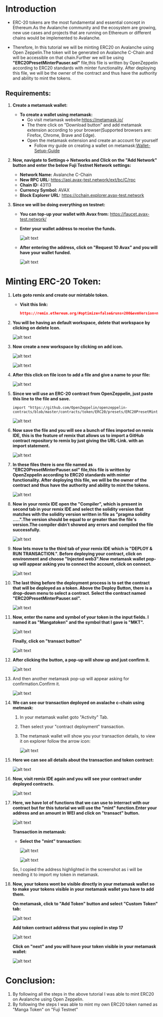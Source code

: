 # Introduction

* ERC-20 tokens are the most fundamental and essential concept in Ethereum.As the Avalanche community and the ecosystem are growing, new use cases and projects that are running on Ethereum or different chains would be implemented to Avalanche.

* Therefore, In this tutorial we will be minting ERC20 on Avalanche using Open Zeppelin.The token will be generated on Avalanche C-Chain and will be accessible on that chain.Further we will be using <b>"ERC20PresetMinterPauser.sol"</b> file,this file is written by OpenZeppelin according to ERC20 standards with minter functionality. After deploying this file, we will be the owner of the contract and thus have the authority and ability to mint the tokens.


## Requirements:

1) <b>Create a metamask wallet:</b>
   * <b>To create a wallet using metamask:</b>
     * Go visit metamask website:https://metamask.io/
     * The there click on "Download button" and add metamask extension according to your browser(Supported browsers are: Firefox, Chrome, Brave and Edge). 
     * Open the metamask extension and create an account for yourself
       * Follow my guide on creating a wallet on metamask:<a href="https://github.com/TanishqDsharma/Avax-ERC20-token-creator/blob/main/Metamask_wallet_setup_Guide.md">Wallet-Setup-Guide</a>
            
2) <b>Now, navigate to Settings-> Networks and Click on the "Add Network" button and enter the below Fuji Testnet Network settings:</b>
          
    * <b>Network Name:</b> Avalanche C-Chain
    * <b>New RPC URL:</b> https://api.avax-test.network/ext/bc/C/rpc
    * <b>Chain ID:</b> 43113
    * <b>Currency Symbol:</b> AVAX
    * <b>Block Explorer URL:</b>  https://cchain.explorer.avax-test.network
     
     
3) <b>Since we will be doing everything on testnet:</b>
          
    * <b>You can top-up your wallet with Avax from:</b> https://faucet.avax-test.network/
          
    * <b>Enter your wallet address to receive the funds.</b>
            
      ![alt text](https://github.com/TanishqDsharma/Avax-ERC20-token-creator/blob/main/avax-images/a1.png)
            
    * <b>After entering the address, click on "Request 10 Avax" and you will have your wallet funded.</b>
            
      ![alt text](https://github.com/TanishqDsharma/Avax-ERC20-token-creator/blob/main/avax-images/a2.png)

        
         
          
 
# Minting ERC-20 Token:

  1) <b>Lets goto remix and create our mintable token.</b>
      
      * <b>Visit this link:</b>
       
         ```json
         https://remix.ethereum.org/#optimize=false&runs=200&evmVersion=null&version=soljson-v0.8.4+commit.c7e474f2.js to open remix IDE.
         ```

  
  2) <b>You will be having an default workspace, delete that workspace by clicking on delete Icon.</b>
      
      ![alt text](https://github.com/TanishqDsharma/Avax-ERC20-token-creator/blob/main/avax-images/w1.png)
  
  3) <b>Now create a new workspace by clicking on add icon.</b> 
      
      ![alt text](https://github.com/TanishqDsharma/Avax-ERC20-token-creator/blob/main/avax-images/w2.png)
      
      ![alt text](https://github.com/TanishqDsharma/Avax-ERC20-token-creator/blob/main/avax-images/a3.png)
       
  4) <b>After this click on file icon to add a file and give a name to your file:</b>
      
      ![alt text](https://github.com/TanishqDsharma/Avax-ERC20-token-creator/blob/main/avax-images/a4.png)

  
  5) <b>Since we will use an ERC-20 contract from OpenZeppelin, just paste this line to the file and save.</b>
     
      ```
      import "https://github.com/OpenZeppelin/openzeppelin-contracts/blob/master/contracts/token/ERC20/presets/ERC20PresetMinterPauser.sol";
      ```
      
      ![alt text](https://github.com/TanishqDsharma/Avax-ERC20-token-creator/blob/main/avax-images/w3.png)

  6) <b>Now save the file and you will see a bunch of files imported on remix IDE, this is the feature of remix that allows us to import a GitHub contract repository to remix by just giving the URL-Link. with an import statement.</b>
     
      ![alt text](https://github.com/TanishqDsharma/Avax-ERC20-token-creator/blob/main/avax-images/a5.png)

     
  
  7) <b>In these files there is one file named as "ERC20PresetMinterPauser.sol" file,this file is written by OpenZeppelin according to ERC20 standards with minter functionality. After deploying this file, we will be the owner of the contract and thus have the authority and ability to mint the tokens.</b>
     
      ![alt text](https://github.com/TanishqDsharma/Avax-ERC20-token-creator/blob/main/avax-images/a6.png)

  
  8) <b>Now in your remix IDE open the "Compiler", which is present in second tab in your remix IDE and select the solidity version that matches with the solidity version written in file as "pragma solidity …..".The version should be equal to or greater than the file's version.The compiler didn't showed any errors and compiled the file successfully.</b>
      
      ![alt text](https://github.com/TanishqDsharma/Avax-ERC20-token-creator/blob/main/avax-images/a7.png)

  
  9) <b>Now lets move to the third tab of your remix IDE which is "DEPLOY & RUN TRANSACTION.". Before deploying your contract, click on environment and choose "Injected web3".Now metamask wallet pop-up will appear asking you to connect the account, click on connect.</b>
      
      ![alt text](https://github.com/TanishqDsharma/Avax-ERC20-token-creator/blob/main/avax-images/w6.png)  
  
  10) <b>The last thing before the deployment process is to set the contract that will be deployed as a token. Above the Deploy Button, there is a drop-down menu to select a contract. Select the contract named "ERC20PresetMinterPauser.sol".</b>
      
      ![alt text](https://github.com/TanishqDsharma/Avax-ERC20-token-creator/blob/main/avax-images/w5.png)

  11) <b>Now, enter the name and symbol of your token in the input fields. I named it as "Mangatoken" and the symbol that I gave is  "MKT".</b>
  
      ![alt text](https://github.com/TanishqDsharma/Avax-ERC20-token-creator/blob/main/avax-images/w4.png)
      
      <b>Finally, click on "transact button"</b>
      
      ![alt text](https://github.com/TanishqDsharma/Avax-ERC20-token-creator/blob/main/avax-images/a8.png)
      

  
  12) <b>After clicking the button, a pop-up will show up and just confirm it.</b>
      
      ![alt text](https://github.com/TanishqDsharma/Avax-ERC20-token-creator/blob/main/avax-images/a9.png)
  
  13) </b>And then another metamask pop-up will appear asking for confirmation.Confirm it.</b>
      
      ![alt text](https://github.com/TanishqDsharma/Avax-ERC20-token-creator/blob/main/avax-images/a10.png)
 
      
  14) <b>We can see our transaction deployed on avalache c-chain using metmask:</b>
      
      1) In your metamask wallet goto "Activity" Tab.
      2) Then select your "contract deployment" transaction.
      3) The metamask wallet will show you your transaction details, to view it on explorer follow the arrow icon:
         
         ![alt text](https://github.com/TanishqDsharma/Avax-ERC20-token-creator/blob/main/avax-images/a11.png)

  15) <b>Here we can see all details about the transaction and token contract:</b>
      
      ![alt text](https://github.com/TanishqDsharma/Avax-ERC20-token-creator/blob/main/avax-images/a12.png)
      
  16) <b>Now, visit remix IDE again and you will see your contract under deployed contracts.</b>
      
      ![alt text](https://github.com/TanishqDsharma/Avax-ERC20-token-creator/blob/main/avax-images/a13.png)
      
  17) <b>Here, we have lot of functions that we can use to interract with our contract but for this tutorial we will use the "mint" function.Enter your address and an amount in WEI and click on "transact" button.</b> 
      
      ![alt text](https://github.com/TanishqDsharma/Avax-ERC20-token-creator/blob/main/avax-images/a14.png)
      
      <b>Transaction in metamask:</b>
            
      * <b>Select the "mint" transaction:</b>
      
        
        ![alt text](https://github.com/TanishqDsharma/Avax-ERC20-token-creator/blob/main/avax-images/b4.png)

        
        ![alt text](https://github.com/TanishqDsharma/Avax-ERC20-token-creator/blob/main/avax-images/b5.png)
      
      So, I copied the address highlighted in the screenshot as i will be needing it to import my token in metamask.
      
  
  18) <b>Now, your tokens wont be visible directly in your metamask wallet so to make your tokens visible in your metamask wallet you have to add them.</b>
      
      
      <b>On metamask, click to "Add Token" button and select "Custom Token" tab:</b>
      
      ![alt text](https://github.com/TanishqDsharma/Avax-ERC20-token-creator/blob/main/avax-images/b1.png)
      
      
      
      <b>Add token contract address that you copied in step 17</b>
      
      
      ![alt text](https://github.com/TanishqDsharma/Avax-ERC20-token-creator/blob/main/avax-images/b2.png)
      
      
      <b>Click on "next" and you will have your token visible in your metamask wallet:</b>
      
      
      ![alt text](https://github.com/TanishqDsharma/Avax-ERC20-token-creator/blob/main/avax-images/b3.png)


      
 # Conclusion:
 
 1) By following all the steps in the above tutorial I was able to mint ERC20 on Avalanche using Open Zeppelin.
 2) By following the steps I was able to mint my own ERC20 token named as "Manga Token" on "Fuji Testnet" 
    
      



